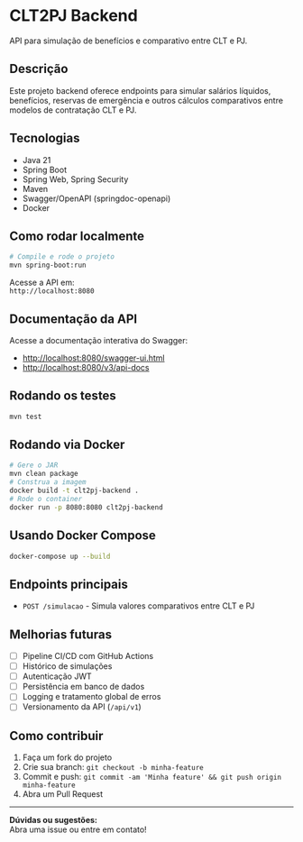 # CLT2PJ Backend

API para simulação de benefícios e comparativo entre CLT e PJ.

## Descrição

Este projeto backend oferece endpoints para simular salários líquidos, benefícios, reservas de emergência e outros cálculos comparativos entre modelos de contratação CLT e PJ.

## Tecnologias

- Java 21
- Spring Boot
- Spring Web, Spring Security
- Maven
- Swagger/OpenAPI (springdoc-openapi)
- Docker

## Como rodar localmente

```bash
# Compile e rode o projeto
mvn spring-boot:run
```

Acesse a API em:  
`http://localhost:8080`

## Documentação da API

Acesse a documentação interativa do Swagger:

- [http://localhost:8080/swagger-ui.html](http://localhost:8080/swagger-ui.html)
- [http://localhost:8080/v3/api-docs](http://localhost:8080/v3/api-docs)

## Rodando os testes

```bash
mvn test
```

## Rodando via Docker

```bash
# Gere o JAR
mvn clean package
# Construa a imagem
docker build -t clt2pj-backend .
# Rode o container
docker run -p 8080:8080 clt2pj-backend
```

## Usando Docker Compose

```bash
docker-compose up --build
```

## Endpoints principais

- `POST /simulacao` - Simula valores comparativos entre CLT e PJ

## Melhorias futuras

- [ ] Pipeline CI/CD com GitHub Actions
- [ ] Histórico de simulações
- [ ] Autenticação JWT
- [ ] Persistência em banco de dados
- [ ] Logging e tratamento global de erros
- [ ] Versionamento da API (`/api/v1`)

## Como contribuir

1. Faça um fork do projeto
2. Crie sua branch: `git checkout -b minha-feature`
3. Commit e push: `git commit -am 'Minha feature' && git push origin minha-feature`
4. Abra um Pull Request

---

**Dúvidas ou sugestões:**  
Abra uma issue ou entre em contato!
